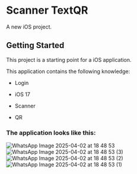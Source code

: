 # Scanner TextQR

A new iOS project.

## Getting Started

This project is a starting point for a iOS application.

This application contains the following knowledge:

- Login

- iOS 17

- Scanner

- QR

### The application looks like this:

![WhatsApp Image 2025-04-02 at 18 48 53](https://github.com/user-attachments/assets/7eeea8aa-22f1-4ddc-b14a-3cc09a0578a5)
![WhatsApp Image 2025-04-02 at 18 48 53 (3)](https://github.com/user-attachments/assets/aaa187ef-fd26-44e7-bfd2-6119053cbe11)
![WhatsApp Image 2025-04-02 at 18 48 53 (2)](https://github.com/user-attachments/assets/c61ca72b-6715-4a73-a43e-8e244728585d)
![WhatsApp Image 2025-04-02 at 18 48 53 (1)](https://github.com/user-attachments/assets/9011bb96-2003-4995-b0d5-b996073bc648)

